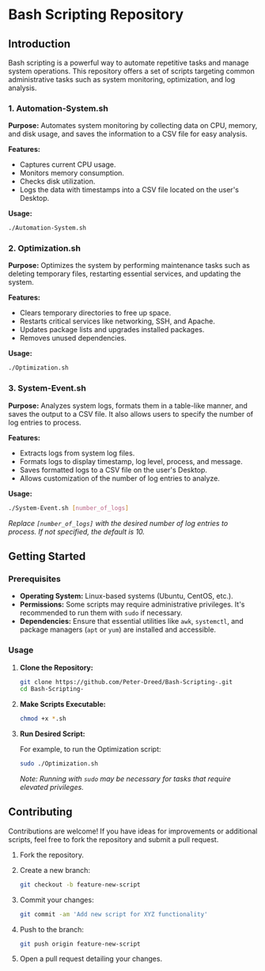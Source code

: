 # Bash Scripting Repository

## Introduction

Bash scripting is a powerful way to automate repetitive tasks and manage system operations. This repository offers a set of scripts targeting common administrative tasks such as system monitoring, optimization, and log analysis.


### 1. Automation-System.sh

**Purpose:** Automates system monitoring by collecting data on CPU, memory, and disk usage, and saves the information to a CSV file for easy analysis.

**Features:**

- Captures current CPU usage.
- Monitors memory consumption.
- Checks disk utilization.
- Logs the data with timestamps into a CSV file located on the user's Desktop.

**Usage:**

```bash
./Automation-System.sh
```

### 2. Optimization.sh

**Purpose:** Optimizes the system by performing maintenance tasks such as deleting temporary files, restarting essential services, and updating the system.

**Features:**

- Clears temporary directories to free up space.
- Restarts critical services like networking, SSH, and Apache.
- Updates package lists and upgrades installed packages.
- Removes unused dependencies.

**Usage:**

```bash
./Optimization.sh
```

### 3. System-Event.sh

**Purpose:** Analyzes system logs, formats them in a table-like manner, and saves the output to a CSV file. It also allows users to specify the number of log entries to process.

**Features:**

- Extracts logs from system log files.
- Formats logs to display timestamp, log level, process, and message.
- Saves formatted logs to a CSV file on the user's Desktop.
- Allows customization of the number of log entries to analyze.

**Usage:**

```bash
./System-Event.sh [number_of_logs]
```

*Replace `[number_of_logs]` with the desired number of log entries to process. If not specified, the default is 10.*

## Getting Started

### Prerequisites

- **Operating System:** Linux-based systems (Ubuntu, CentOS, etc.).
- **Permissions:** Some scripts may require administrative privileges. It's recommended to run them with `sudo` if necessary.
- **Dependencies:** Ensure that essential utilities like `awk`, `systemctl`, and package managers (`apt` or `yum`) are installed and accessible.

### Usage

1. **Clone the Repository:**

   ```bash
   git clone https://github.com/Peter-Dreed/Bash-Scripting-.git
   cd Bash-Scripting-
   ```

2. **Make Scripts Executable:**

   ```bash
   chmod +x *.sh
   ```

3. **Run Desired Script:**

   For example, to run the Optimization script:

   ```bash
   sudo ./Optimization.sh
   ```

   *Note: Running with `sudo` may be necessary for tasks that require elevated privileges.*

## Contributing

Contributions are welcome! If you have ideas for improvements or additional scripts, feel free to fork the repository and submit a pull request.

1. Fork the repository.
2. Create a new branch:

   ```bash
   git checkout -b feature-new-script
   ```

3. Commit your changes:

   ```bash
   git commit -am 'Add new script for XYZ functionality'
   ```

4. Push to the branch:

   ```bash
   git push origin feature-new-script
   ```

5. Open a pull request detailing your changes.

